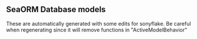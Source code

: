## SeaORM Database models 
These are automatically generated with some edits for sonyflake. Be careful when regenerating since it will remove functions in "ActiveModelBehavior"